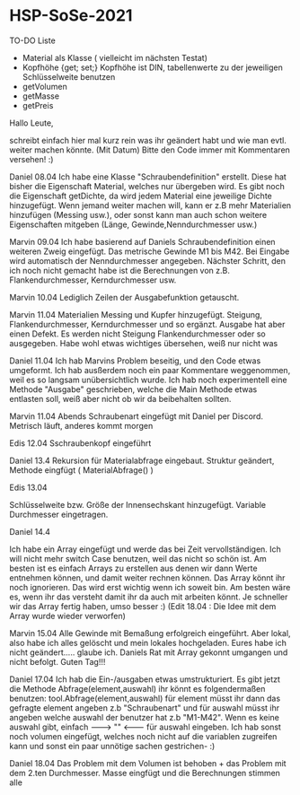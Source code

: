 # HSP-SoSe-2021

TO-DO Liste

- Material als Klasse ( vielleicht im nächsten Testat)
- Kopfhöhe {get; set;} Kopfhöhe ist DIN, tabellenwerte zu der jeweiligen Schlüsselweite benutzen
- getVolumen
- getMasse
- getPreis




Hallo Leute,

schreibt einfach hier mal kurz rein was ihr geändert habt und wie man evtl. weiter machen könnte. (Mit Datum)
Bitte den Code immer mit Kommentaren versehen! :)

Daniel 08.04 
Ich habe eine Klasse "Schraubendefinition" erstellt.
Diese hat bisher die Eigenschaft Material, welches nur übergeben wird. 
Es gibt noch die Eigenschaft getDichte, da wird jedem Material eine jeweilige Dichte hinzugefügt.
Wenn jemand weiter machen will, kann er z.B mehr Materialien hinzufügen (Messing usw.), oder 
sonst kann man auch schon weitere Eigenschaften mitgeben (Länge, Gewinde,Nenndurchmesser usw.)

Marvin 09.04
Ich habe basierend auf Daniels Schraubendefinition einen weiteren Zweig eingefügt. Das metrische Gewinde M1 bis M42.
Bei Eingabe wird automatisch der Nenndurchmesser angegeben. Nächster Schritt, den ich noch nicht gemacht habe ist die Berechnungen von 
z.B. Flankendurchmesser, Kerndurchmesser usw.

Marvin 10.04
Lediglich Zeilen der Ausgabefunktion getauscht.

Marvin 11.04
Materialien Messing und Kupfer hinzugefügt. Steigung, Flankendurchmesser, Kerndurchmesser und so ergänzt. Ausgabe hat aber einen Defekt. 
Es werden nicht Steigung Flankendurchmesser oder so ausgegeben. Habe wohl etwas wichtiges übersehen, weiß nur nicht was

Daniel 11.04 
Ich hab Marvins Problem beseitig, und den Code etwas umgeformt. Ich hab ausßerdem noch ein paar Kommentare weggenommen, weil es so langsam unübersichtlich wurde.
Ich hab noch experimentell eine Methode "Ausgabe" geschrieben, welche die Main Methode etwas entlasten soll, weiß aber nicht ob wir da beibehalten sollten.

Marvin 11.04 Abends
Schraubenart eingefügt mit Daniel per Discord. Metrisch läuft, anderes kommt morgen

Edis 12.04
Sschraubenkopf eingeführt 

Daniel 13.4
Rekursion für Materialabfrage eingebaut.
Struktur geändert, Methode eingfügt ( MaterialAbfrage() ) 

Edis 13.04

Schlüsselweite bzw. Größe der Innensechskant hinzugefügt. Variable Durchmesser eingetragen.

Daniel 14.4

Ich habe ein Array eingefügt und werde das bei Zeit vervollständigen. Ich will nicht mehr switch Case benutzen, weil das nicht so schön ist. Am besten ist es einfach 
Arrays zu erstellen aus denen wir dann Werte entnehmen können, und damit weiter rechnen können.
Das Array könnt ihr noch ignorieren. Das wird erst wichtig wenn ich soweit bin.
Am besten wäre es, wenn ihr das versteht damit ihr da auch mit arbeiten könnt. Je schneller wir das Array fertig haben, umso besser :) 
(Edit 18.04 : Die Idee mit dem Array wurde wieder verworfen)

Marvin 15.04
Alle Gewinde mit Bemaßung erfolgreich eingeführt. Aber lokal, also habe ich alles gelöscht und mein lokales hochgeladen. Eures habe ich nicht geändert.....
glaube ich.
Daniels Rat mit Array gekonnt umgangen und nicht befolgt. Guten Tag!!!

Daniel 17.04
Ich hab die Ein-/ausgaben etwas umstrukturiert. Es gibt jetzt die Methode Abfrage(element,auswahl) ihr könnt es folgendermaßen benutzen:
tool.Abfrage(element,auswahl) für element müsst ihr dann das gefragte element angeben z.b  "Schraubenart" und für auswahl müsst ihr angeben 
welche auswahl der benutzer hat z.b "M1-M42". Wenn es keine auswahl gibt, einfach ---> "" <---  für auswahl eingeben.
Ich hab sonst noch volumen eingefügt, welches noch nicht auf die variablen zugreifen kann und sonst ein paar unnötige sachen gestrichen- :)

Daniel 18.04
Das Problem mit dem Volumen ist behoben + das Problem mit dem 2.ten Durchmesser.
Masse eingfügt und die Berechnungen stimmen alle
